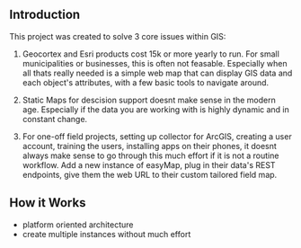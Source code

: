## Introduction

This project was created to solve 3 core issues within GIS:

1) Geocortex and Esri products cost 15k or more yearly to run. For small municipalities or businesses, this is often not feasable. Especially when all thats really needed is a simple web map that can display GIS data and each object's attributes, with a few basic tools to navigate around.

2) Static Maps for descision support doesnt make sense in the modern age. Especially if the data you are working with is highly dynamic and in constant change.
   
3) For one-off field projects, setting up collector for ArcGIS, creating a user account, training the users, installing apps on their phones, it doesnt always make sense to go through this much effort if it is not a routine workflow. Add a new instance of easyMap, plug in their data's REST endpoints, give them the web URL to their custom tailored field map. 

## How it Works

- platform oriented architecture
- create multiple instances without much effort

